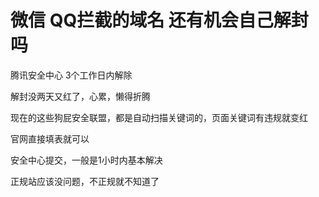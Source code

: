 # 微信 QQ拦截的域名 还有机会自己解封吗


腾讯安全中心 3个工作日内解除

解封没两天又红了，心累，懒得折腾<img id="aimg_fL1me" onclick="zoom(this, this.src, 0, 0, 0)" class="zoom" src="https://cdn.jsdelivr.net/gh/hishis/forum-master/public/images/patch.gif" onmouseover="img_onmouseoverfunc(this)" onload="thumbImg(this)" border="0" alt="" />

现在的这些狗屁安全联盟，都是自动扫描关键词的，页面关键词有违规就变红

官网直接填表就可以

安全中心提交，一般是1小时内基本解决

正规站应该没问题，不正规就不知道了
